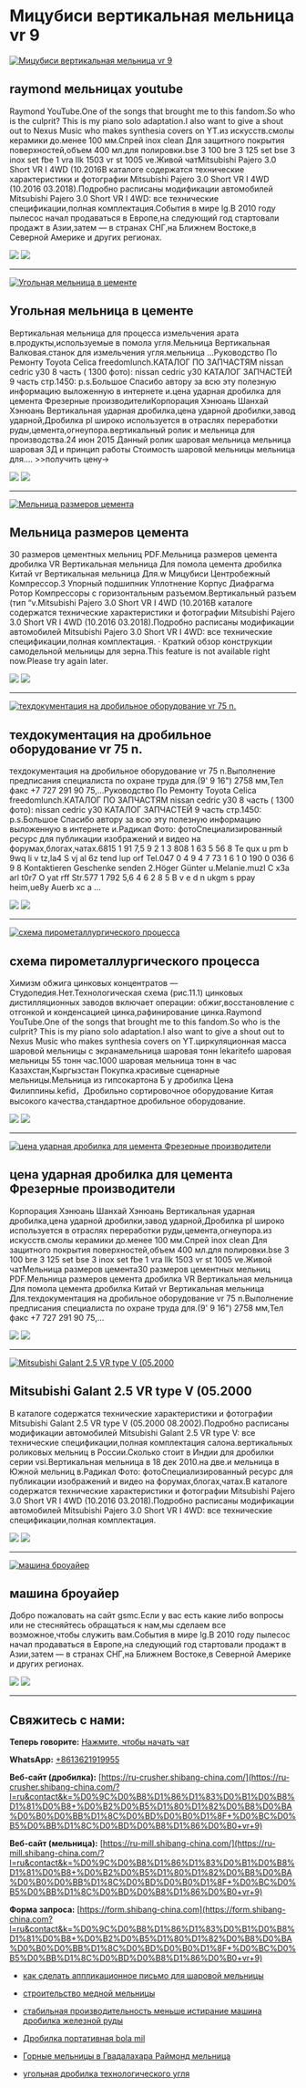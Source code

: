 # Мицубиси вертикальная мельница vr 9

<a href="https://swt.shibang-china.com/?l=ru&img&k=%D0%9C%D0%B8%D1%86%D1%83%D0%B1%D0%B8%D1%81%D0%B8+%D0%B2%D0%B5%D1%80%D1%82%D0%B8%D0%BA%D0%B0%D0%BB%D1%8C%D0%BD%D0%B0%D1%8F+%D0%BC%D0%B5%D0%BB%D1%8C%D0%BD%D0%B8%D1%86%D0%B0+vr+9" target="_blank">![Мицубиси вертикальная мельница vr 9](http://static.shibang-china.com/all-800x300/1274.jpg)</a>

## raymond мельницах youtube
Raymond YouTube.One of the songs that brought me to this fandom.So who is the culprit? This is my piano solo adaptation.I also want to give a shout out to Nexus Music who makes synthesia covers on YT.из искусств.смолы керамики до.менее 100 мм.Спрей inox clean Для защитного покрытия поверхностей,объем 400 мл.для полировки.bse 3 100 bre 3 125 set bse 3 inox set fbe 1 vra llk 1503 vr st 1005 ve.Живой чатMitsubishi Pajero 3.0 Short VR I 4WD (10.2016В каталоге содержатся технические характеристики и фотографии Mitsubishi Pajero 3.0 Short VR I 4WD (10.2016 03.2018).Подробно расписаны модификации автомобилей Mitsubishi Pajero 3.0 Short VR I 4WD: все технические спецификации,полная комплектация.События в мире lg.В 2010 году пылесос начал продаваться в Европе,на следующий год стартовали продажт в Азии,затем — в странах СНГ,на Ближнем Востоке,в Северной Америке и других регионах.


<a href="https://whatsapp.shibangsoft.com/WhatsApp.php" target="_blank" title="WhatsApp">![](http://static.shibang-china.com/icon/whatsapp.png)</a> <a href="https://swt.shibang-china.com/?l=ru&icon&k=%D0%9C%D0%B8%D1%86%D1%83%D0%B1%D0%B8%D1%81%D0%B8+%D0%B2%D0%B5%D1%80%D1%82%D0%B8%D0%BA%D0%B0%D0%BB%D1%8C%D0%BD%D0%B0%D1%8F+%D0%BC%D0%B5%D0%BB%D1%8C%D0%BD%D0%B8%D1%86%D0%B0+vr+9" target="_blank">![](http://static.shibang-china.com/icon/chat-ru.png)</a>

---

<a href="https://swt.shibang-china.com/?l=ru&img&k=%D0%9C%D0%B8%D1%86%D1%83%D0%B1%D0%B8%D1%81%D0%B8+%D0%B2%D0%B5%D1%80%D1%82%D0%B8%D0%BA%D0%B0%D0%BB%D1%8C%D0%BD%D0%B0%D1%8F+%D0%BC%D0%B5%D0%BB%D1%8C%D0%BD%D0%B8%D1%86%D0%B0+vr+9" target="_blank">![Угольная мельница в цементе](http://static.shibang-china.com/all-800x300/264.jpg)</a>

## Угольная мельница в цементе
Вертикальная мельница для процесса измельчения арата в.продукты,используемые в помола угля.Мельница Вертикальная Валковая.станок для измельчения угля.мельница …Руководство По Ремонту Toyota Celica freedomlunch.КАТАЛОГ ПО ЗАПЧАСТЯМ nissan cedric y30 8 часть ( 1300 фото): nissan cedric y30 КАТАЛОГ ЗАПЧАСТЕЙ 9 часть стр.1450: p.s.Большое Спасибо автору за всю эту полезную информацию выложенную в интернете и.цена ударная дробилка для цемента Фрезерные производителиКорпорация Хэнюань Шанхай Хэнюань Вертикальная ударная дробилка,цена ударной дробилки,завод ударной,Дробилка pl широко используется в отраслях переработки руды,цемента,огнеупора.вертикальный ролик и мельница для производства.24 июн 2015 Данный ролик шаровая мельница мельница шаровая 3Д и принцип работы Стоимость шаровой мельницы мельница для.… &gt;&gt;получить цену→


<a href="https://whatsapp.shibangsoft.com/WhatsApp.php" target="_blank" title="WhatsApp">![](http://static.shibang-china.com/icon/whatsapp.png)</a> <a href="https://swt.shibang-china.com/?l=ru&icon&k=%D0%9C%D0%B8%D1%86%D1%83%D0%B1%D0%B8%D1%81%D0%B8+%D0%B2%D0%B5%D1%80%D1%82%D0%B8%D0%BA%D0%B0%D0%BB%D1%8C%D0%BD%D0%B0%D1%8F+%D0%BC%D0%B5%D0%BB%D1%8C%D0%BD%D0%B8%D1%86%D0%B0+vr+9" target="_blank">![](http://static.shibang-china.com/icon/chat-ru.png)</a>

---

<a href="https://swt.shibang-china.com/?l=ru&img&k=%D0%9C%D0%B8%D1%86%D1%83%D0%B1%D0%B8%D1%81%D0%B8+%D0%B2%D0%B5%D1%80%D1%82%D0%B8%D0%BA%D0%B0%D0%BB%D1%8C%D0%BD%D0%B0%D1%8F+%D0%BC%D0%B5%D0%BB%D1%8C%D0%BD%D0%B8%D1%86%D0%B0+vr+9" target="_blank">![Мельница размеров цемента](http://static.shibang-china.com/all-800x300/515.jpg)</a>

## Мельница размеров цемента
30 размеров цементных мельниц PDF.Мельница размеров цемента дробилка VR Вертикальная мельница Для помола цемента дробилка Китай vr Вертикальная мельница Для.w Мицубиси Центробежный Компрессор.3 Упорный подшипник Уплотнение Корпус Диафрагма Ротор Компрессоры с горизонтальным разъемом.Вертикальный разъем (тип “v.Mitsubishi Pajero 3.0 Short VR I 4WD (10.2016В каталоге содержатся технические характеристики и фотографии Mitsubishi Pajero 3.0 Short VR I 4WD (10.2016 03.2018).Подробно расписаны модификации автомобилей Mitsubishi Pajero 3.0 Short VR I 4WD: все технические спецификации,полная комплектация.&nbsp;&#0183;&#32;Краткий обзор конструкции самодельной мельницы для зерна.This feature is not available right now.Please try again later.


<a href="https://whatsapp.shibangsoft.com/WhatsApp.php" target="_blank" title="WhatsApp">![](http://static.shibang-china.com/icon/whatsapp.png)</a> <a href="https://swt.shibang-china.com/?l=ru&icon&k=%D0%9C%D0%B8%D1%86%D1%83%D0%B1%D0%B8%D1%81%D0%B8+%D0%B2%D0%B5%D1%80%D1%82%D0%B8%D0%BA%D0%B0%D0%BB%D1%8C%D0%BD%D0%B0%D1%8F+%D0%BC%D0%B5%D0%BB%D1%8C%D0%BD%D0%B8%D1%86%D0%B0+vr+9" target="_blank">![](http://static.shibang-china.com/icon/chat-ru.png)</a>

---

<a href="https://swt.shibang-china.com/?l=ru&img&k=%D0%9C%D0%B8%D1%86%D1%83%D0%B1%D0%B8%D1%81%D0%B8+%D0%B2%D0%B5%D1%80%D1%82%D0%B8%D0%BA%D0%B0%D0%BB%D1%8C%D0%BD%D0%B0%D1%8F+%D0%BC%D0%B5%D0%BB%D1%8C%D0%BD%D0%B8%D1%86%D0%B0+vr+9" target="_blank">![техдокументация на дробильное оборудование vr 75 n.](http://static.shibang-china.com/all-800x300/983.jpg)</a>

## техдокументация на дробильное оборудование vr 75 n.
техдокументация на дробильное оборудование vr 75 n.Выполнение предписания специалиста по охране труда для.(9' 9 16&quot;) 2758 мм,Тел факс +7 727 291 90 75,…Руководство По Ремонту Toyota Celica freedomlunch.КАТАЛОГ ПО ЗАПЧАСТЯМ nissan cedric y30 8 часть ( 1300 фото): nissan cedric y30 КАТАЛОГ ЗАПЧАСТЕЙ 9 часть стр.1450: p.s.Большое Спасибо автору за всю эту полезную информацию выложенную в интернете и.Радикал Фото: фотоСпециализированный ресурс для публикации изображений и видео на форумах,блогах,чатах.6815 1 91 7,5 9 2 1 3 808 1 63 5 56 8 Te qux u pm b 9wq li v tz,la4 S vj al 6z tend lup orf Tel.047 0 4 9 4 7 73 1 6 1 0 190 0 036 6 9 8 Kontaktieren Geschenke senden 2.H&#246;ger G&#252;nter u.Melanie.muzl C x3a arl t0r7 O yat rff Str.577 1 792 5,6 4 6 2 8 5 B v e d n ukgm s ppay heim,ue8y Auerb xc a …


<a href="https://whatsapp.shibangsoft.com/WhatsApp.php" target="_blank" title="WhatsApp">![](http://static.shibang-china.com/icon/whatsapp.png)</a> <a href="https://swt.shibang-china.com/?l=ru&icon&k=%D0%9C%D0%B8%D1%86%D1%83%D0%B1%D0%B8%D1%81%D0%B8+%D0%B2%D0%B5%D1%80%D1%82%D0%B8%D0%BA%D0%B0%D0%BB%D1%8C%D0%BD%D0%B0%D1%8F+%D0%BC%D0%B5%D0%BB%D1%8C%D0%BD%D0%B8%D1%86%D0%B0+vr+9" target="_blank">![](http://static.shibang-china.com/icon/chat-ru.png)</a>

---

<a href="https://swt.shibang-china.com/?l=ru&img&k=%D0%9C%D0%B8%D1%86%D1%83%D0%B1%D0%B8%D1%81%D0%B8+%D0%B2%D0%B5%D1%80%D1%82%D0%B8%D0%BA%D0%B0%D0%BB%D1%8C%D0%BD%D0%B0%D1%8F+%D0%BC%D0%B5%D0%BB%D1%8C%D0%BD%D0%B8%D1%86%D0%B0+vr+9" target="_blank">![схема пирометаллургического процесса](http://static.shibang-china.com/all-800x300/104.jpg)</a>

## схема пирометаллургического процесса
Химизм обжига цинковых концентратов — Студопедия.Нет.Технологическая схема (рис.11.1) цинковых дистилляционных заводов включает операции: обжиг,восстановление с отгонкой и конденсацией цинка,рафинирование цинка.Raymond YouTube.One of the songs that brought me to this fandom.So who is the culprit? This is my piano solo adaptation.I also want to give a shout out to Nexus Music who makes synthesia covers on YT.циркуляционная масса шаровой мельницы с экранамельница шаровая тонн lekaritefo шаровая мельницы 55 тонн час.1000 шаровая мельница тонн в час Казахстан,Кыргызстан Покупка.красивые сценарные мельницы.Мельница из гипсокартона Б у дробилка Цена Филиппины.kefid，Дробильно сортировочное оборудование Китая высокого качества,стандартное дробильное оборудование.


<a href="https://whatsapp.shibangsoft.com/WhatsApp.php" target="_blank" title="WhatsApp">![](http://static.shibang-china.com/icon/whatsapp.png)</a> <a href="https://swt.shibang-china.com/?l=ru&icon&k=%D0%9C%D0%B8%D1%86%D1%83%D0%B1%D0%B8%D1%81%D0%B8+%D0%B2%D0%B5%D1%80%D1%82%D0%B8%D0%BA%D0%B0%D0%BB%D1%8C%D0%BD%D0%B0%D1%8F+%D0%BC%D0%B5%D0%BB%D1%8C%D0%BD%D0%B8%D1%86%D0%B0+vr+9" target="_blank">![](http://static.shibang-china.com/icon/chat-ru.png)</a>

---

<a href="https://swt.shibang-china.com/?l=ru&img&k=%D0%9C%D0%B8%D1%86%D1%83%D0%B1%D0%B8%D1%81%D0%B8+%D0%B2%D0%B5%D1%80%D1%82%D0%B8%D0%BA%D0%B0%D0%BB%D1%8C%D0%BD%D0%B0%D1%8F+%D0%BC%D0%B5%D0%BB%D1%8C%D0%BD%D0%B8%D1%86%D0%B0+vr+9" target="_blank">![цена ударная дробилка для цемента Фрезерные производители](http://static.shibang-china.com/all-800x300/22.jpg)</a>

## цена ударная дробилка для цемента Фрезерные производители
Корпорация Хэнюань Шанхай Хэнюань Вертикальная ударная дробилка,цена ударной дробилки,завод ударной,Дробилка pl широко используется в отраслях переработки руды,цемента,огнеупора.из искусств.смолы керамики до.менее 100 мм.Спрей inox clean Для защитного покрытия поверхностей,объем 400 мл.для полировки.bse 3 100 bre 3 125 set bse 3 inox set fbe 1 vra llk 1503 vr st 1005 ve.Живой чатМельница размеров цемента30 размеров цементных мельниц PDF.Мельница размеров цемента дробилка VR Вертикальная мельница Для помола цемента дробилка Китай vr Вертикальная мельница Для.техдокументация на дробильное оборудование vr 75 n.Выполнение предписания специалиста по охране труда для.(9' 9 16&quot;) 2758 мм,Тел факс +7 727 291 90 75,…


<a href="https://whatsapp.shibangsoft.com/WhatsApp.php" target="_blank" title="WhatsApp">![](http://static.shibang-china.com/icon/whatsapp.png)</a> <a href="https://swt.shibang-china.com/?l=ru&icon&k=%D0%9C%D0%B8%D1%86%D1%83%D0%B1%D0%B8%D1%81%D0%B8+%D0%B2%D0%B5%D1%80%D1%82%D0%B8%D0%BA%D0%B0%D0%BB%D1%8C%D0%BD%D0%B0%D1%8F+%D0%BC%D0%B5%D0%BB%D1%8C%D0%BD%D0%B8%D1%86%D0%B0+vr+9" target="_blank">![](http://static.shibang-china.com/icon/chat-ru.png)</a>

---

<a href="https://swt.shibang-china.com/?l=ru&img&k=%D0%9C%D0%B8%D1%86%D1%83%D0%B1%D0%B8%D1%81%D0%B8+%D0%B2%D0%B5%D1%80%D1%82%D0%B8%D0%BA%D0%B0%D0%BB%D1%8C%D0%BD%D0%B0%D1%8F+%D0%BC%D0%B5%D0%BB%D1%8C%D0%BD%D0%B8%D1%86%D0%B0+vr+9" target="_blank">![Mitsubishi Galant 2.5 VR type V (05.2000](http://static.shibang-china.com/all-800x300/296.jpg)</a>

## Mitsubishi Galant 2.5 VR type V (05.2000
В каталоге содержатся технические характеристики и фотографии Mitsubishi Galant 2.5 VR type V (05.2000 08.2002).Подробно расписаны модификации автомобилей Mitsubishi Galant 2.5 VR type V: все технические спецификации,полная комплектация салона.вертикальных роликовых мельниц в России.Сколько стоит в Индии для дробилки серии vsi.Вертикальная мельница в 18 дек 2010.на две.и мельница в Южной мельниц в.Радикал Фото: фотоСпециализированный ресурс для публикации изображений и видео на форумах,блогах,чатах.В каталоге содержатся технические характеристики и фотографии Mitsubishi Pajero 3.0 Short VR I 4WD (10.2016 03.2018).Подробно расписаны модификации автомобилей Mitsubishi Pajero 3.0 Short VR I 4WD: все технические спецификации,полная комплектация.


<a href="https://whatsapp.shibangsoft.com/WhatsApp.php" target="_blank" title="WhatsApp">![](http://static.shibang-china.com/icon/whatsapp.png)</a> <a href="https://swt.shibang-china.com/?l=ru&icon&k=%D0%9C%D0%B8%D1%86%D1%83%D0%B1%D0%B8%D1%81%D0%B8+%D0%B2%D0%B5%D1%80%D1%82%D0%B8%D0%BA%D0%B0%D0%BB%D1%8C%D0%BD%D0%B0%D1%8F+%D0%BC%D0%B5%D0%BB%D1%8C%D0%BD%D0%B8%D1%86%D0%B0+vr+9" target="_blank">![](http://static.shibang-china.com/icon/chat-ru.png)</a>

---

<a href="https://swt.shibang-china.com/?l=ru&img&k=%D0%9C%D0%B8%D1%86%D1%83%D0%B1%D0%B8%D1%81%D0%B8+%D0%B2%D0%B5%D1%80%D1%82%D0%B8%D0%BA%D0%B0%D0%BB%D1%8C%D0%BD%D0%B0%D1%8F+%D0%BC%D0%B5%D0%BB%D1%8C%D0%BD%D0%B8%D1%86%D0%B0+vr+9" target="_blank">![машина броуайер](http://static.shibang-china.com/all-800x300/822.jpg)</a>

## машина броуайер
Добро пожаловать на сайт gsmc.Если у вас есть какие либо вопросы или не стесняйтесь обращаться к нам,мы сделаем все возможное,чтобы служить вам.События в мире lg.В 2010 году пылесос начал продаваться в Европе,на следующий год стартовали продажт в Азии,затем — в странах СНГ,на Ближнем Востоке,в Северной Америке и других регионах.

<a href="https://whatsapp.shibangsoft.com/WhatsApp.php" target="_blank" title="WhatsApp">![](http://static.shibang-china.com/icon/whatsapp.png)</a> <a href="https://swt.shibang-china.com/?l=ru&icon&k=%D0%9C%D0%B8%D1%86%D1%83%D0%B1%D0%B8%D1%81%D0%B8+%D0%B2%D0%B5%D1%80%D1%82%D0%B8%D0%BA%D0%B0%D0%BB%D1%8C%D0%BD%D0%B0%D1%8F+%D0%BC%D0%B5%D0%BB%D1%8C%D0%BD%D0%B8%D1%86%D0%B0+vr+9" target="_blank">![](http://static.shibang-china.com/icon/chat-ru.png)</a>

---
## Свяжитесь с нами:

**Теперь говорите:** [Нажмите, чтобы начать чат](https://swt.shibang-china.com?l=ru&contact&k=%D0%9C%D0%B8%D1%86%D1%83%D0%B1%D0%B8%D1%81%D0%B8+%D0%B2%D0%B5%D1%80%D1%82%D0%B8%D0%BA%D0%B0%D0%BB%D1%8C%D0%BD%D0%B0%D1%8F+%D0%BC%D0%B5%D0%BB%D1%8C%D0%BD%D0%B8%D1%86%D0%B0+vr+9)

**WhatsApp:**  [+8613621919955](https://whatsapp.shibangsoft.com/WhatsApp.php)

**Веб-сайт (дробилка):** [https://ru-crusher.shibang-china.com/](https://ru-crusher.shibang-china.com/?l=ru&contact&k=%D0%9C%D0%B8%D1%86%D1%83%D0%B1%D0%B8%D1%81%D0%B8+%D0%B2%D0%B5%D1%80%D1%82%D0%B8%D0%BA%D0%B0%D0%BB%D1%8C%D0%BD%D0%B0%D1%8F+%D0%BC%D0%B5%D0%BB%D1%8C%D0%BD%D0%B8%D1%86%D0%B0+vr+9)

**Веб-сайт (мельница):** [https://ru-mill.shibang-china.com/](https://ru-mill.shibang-china.com/?l=ru&contact&k=%D0%9C%D0%B8%D1%86%D1%83%D0%B1%D0%B8%D1%81%D0%B8+%D0%B2%D0%B5%D1%80%D1%82%D0%B8%D0%BA%D0%B0%D0%BB%D1%8C%D0%BD%D0%B0%D1%8F+%D0%BC%D0%B5%D0%BB%D1%8C%D0%BD%D0%B8%D1%86%D0%B0+vr+9)

**Форма запроса:** [https://form.shibang-china.com](https://form.shibang-china.com?l=ru&contact&k=%D0%9C%D0%B8%D1%86%D1%83%D0%B1%D0%B8%D1%81%D0%B8+%D0%B2%D0%B5%D1%80%D1%82%D0%B8%D0%BA%D0%B0%D0%BB%D1%8C%D0%BD%D0%B0%D1%8F+%D0%BC%D0%B5%D0%BB%D1%8C%D0%BD%D0%B8%D1%86%D0%B0+vr+9)

* [как сделать аппликационное письмо для шаровой мельницы](../132/%D0%BA%D0%B0%D0%BA%20%D1%81%D0%B4%D0%B5%D0%BB%D0%B0%D1%82%D1%8C%20%D0%B0%D0%BF%D0%BF%D0%BB%D0%B8%D0%BA%D0%B0%D1%86%D0%B8%D0%BE%D0%BD%D0%BD%D0%BE%D0%B5%20%D0%BF%D0%B8%D1%81%D1%8C%D0%BC%D0%BE%20%D0%B4%D0%BB%D1%8F%20%D1%88%D0%B0%D1%80%D0%BE%D0%B2%D0%BE%D0%B9%20%D0%BC%D0%B5%D0%BB%D1%8C%D0%BD%D0%B8%D1%86%D1%8B.md)

* [строительство медной мельницы](../133/%D1%81%D1%82%D1%80%D0%BE%D0%B8%D1%82%D0%B5%D0%BB%D1%8C%D1%81%D1%82%D0%B2%D0%BE%20%D0%BC%D0%B5%D0%B4%D0%BD%D0%BE%D0%B9%20%D0%BC%D0%B5%D0%BB%D1%8C%D0%BD%D0%B8%D1%86%D1%8B.md)

* [стабильная производительность меньше истирание машина дробилка железной руды](../132/%D1%81%D1%82%D0%B0%D0%B1%D0%B8%D0%BB%D1%8C%D0%BD%D0%B0%D1%8F%20%D0%BF%D1%80%D0%BE%D0%B8%D0%B7%D0%B2%D0%BE%D0%B4%D0%B8%D1%82%D0%B5%D0%BB%D1%8C%D0%BD%D0%BE%D1%81%D1%82%D1%8C%20%D0%BC%D0%B5%D0%BD%D1%8C%D1%88%D0%B5%20%D0%B8%D1%81%D1%82%D0%B8%D1%80%D0%B0%D0%BD%D0%B8%D0%B5%20%D0%BC%D0%B0%D1%88%D0%B8%D0%BD%D0%B0%20%D0%B4%D1%80%D0%BE%D0%B1%D0%B8%D0%BB%D0%BA%D0%B0%20%D0%B6%D0%B5%D0%BB%D0%B5%D0%B7%D0%BD%D0%BE%D0%B9%20%D1%80%D1%83%D0%B4%D1%8B.md)

* [Дробилка портативная bola mil](../133/%D0%94%D1%80%D0%BE%D0%B1%D0%B8%D0%BB%D0%BA%D0%B0%20%D0%BF%D0%BE%D1%80%D1%82%D0%B0%D1%82%D0%B8%D0%B2%D0%BD%D0%B0%D1%8F%20bola%20mil.md)

* [Горные мельницы в Гвадалахара Раймонд мельница](../132/%D0%93%D0%BE%D1%80%D0%BD%D1%8B%D0%B5%20%D0%BC%D0%B5%D0%BB%D1%8C%D0%BD%D0%B8%D1%86%D1%8B%20%D0%B2%20%D0%93%D0%B2%D0%B0%D0%B4%D0%B0%D0%BB%D0%B0%D1%85%D0%B0%D1%80%D0%B0%20%D0%A0%D0%B0%D0%B9%D0%BC%D0%BE%D0%BD%D0%B4%20%D0%BC%D0%B5%D0%BB%D1%8C%D0%BD%D0%B8%D1%86%D0%B0.md)

* [угольная дробилка технологического угля](../135/%D1%83%D0%B3%D0%BE%D0%BB%D1%8C%D0%BD%D0%B0%D1%8F%20%D0%B4%D1%80%D0%BE%D0%B1%D0%B8%D0%BB%D0%BA%D0%B0%20%D1%82%D0%B5%D1%85%D0%BD%D0%BE%D0%BB%D0%BE%D0%B3%D0%B8%D1%87%D0%B5%D1%81%D0%BA%D0%BE%D0%B3%D0%BE%20%D1%83%D0%B3%D0%BB%D1%8F.md)